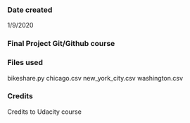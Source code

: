 ### Date created
1/9/2020

### Final Project Git/Github course

### Files used
bikeshare.py
chicago.csv
new_york_city.csv
washington.csv

### Credits
Credits to Udacity course
